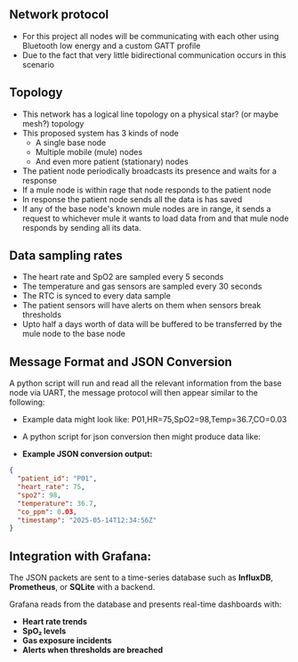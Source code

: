 ## Network protocol
- For this project all nodes will be communicating with each other using Bluetooth low energy and a custom GATT profile
- Due to the fact that very little  bidirectional communication occurs in this scenario
## Topology
- This network has a logical line topology on a physical star? (or maybe mesh?) topology
- This proposed system has 3 kinds of node
	- A single base node
	- Multiple mobile (mule) nodes
	- And even more patient (stationary) nodes
- The patient node periodically broadcasts its presence and waits for a response
- If a mule node is within rage that node responds to the patient node
- In response the patient node sends all the data is has saved
- If any of the base node's known mule nodes are in range, it sends a request to whichever mule it wants to load data from and that mule node responds by sending all its data. 

## Data sampling rates
- The heart rate and SpO2 are sampled every 5 seconds
- The temperature and gas sensors are sampled every 30 seconds
- The RTC is synced to every data sample
- The patient sensors will have alerts on them when sensors break thresholds
- Upto half a days worth of data will be buffered to be transferred by the mule node to the base node

## Message Format and JSON Conversion
A python script will run and read all the relevant information from the base node via UART, the message protocol will then appear similar to the following:

- Example data might look like:
P01,HR=75,SpO2=98,Temp=36.7,CO=0.03

- A python script for json conversion then might produce data like:

- **Example JSON conversion output:**
```json
{
  "patient_id": "P01",
  "heart_rate": 75,
  "spo2": 98,
  "temperature": 36.7,
  "co_ppm": 0.03,
  "timestamp": "2025-05-14T12:34:56Z"
}
```
## Integration with Grafana:


The JSON packets are sent to a time-series database such as **InfluxDB**, **Prometheus**, or **SQLite** with a backend.

Grafana reads from the database and presents real-time dashboards with:

- **Heart rate trends**
- **SpO₂ levels**
- **Gas exposure incidents**
- **Alerts when thresholds are breached**
